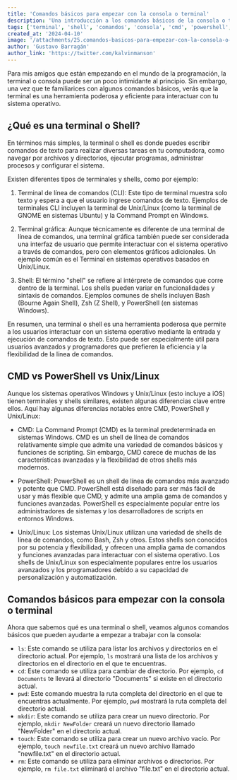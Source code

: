 ```yaml
---
title: 'Comandos básicos para empezar con la consola o terminal'
description: 'Una introducción a los comandos básicos de la consola o terminal para principiantes.'
tags: ['terminal', 'shell', 'comandos', 'consola', 'cmd', 'powershell', 'unix', 'linux']
created_at: '2024-04-10'
image: '/attachments/25.comandos-basicos-para-empezar-con-la-consola-o-terminal.webp'
author: 'Gustavo Barragán'
author_link: 'https://twitter.com/kalvinmanson'
---
```

Para mis amigos que están empezando en el mundo de la programación, la terminal o consola puede ser un poco intimidante al principio. Sin embargo, una vez que te familiarices con algunos comandos básicos, verás que la terminal es una herramienta poderosa y eficiente para interactuar con tu sistema operativo.

## ¿Qué es una terminal o Shell?

En términos más simples, la terminal o shell es donde puedes escribir comandos de texto para realizar diversas tareas en tu computadora, como navegar por archivos y directorios, ejecutar programas, administrar procesos y configurar el sistema.

Existen diferentes tipos de terminales y shells, como por ejemplo:

1. Terminal de línea de comandos (CLI): Este tipo de terminal muestra solo texto y espera a que el usuario ingrese comandos de texto. Ejemplos de terminales CLI incluyen la terminal de Unix/Linux (como la terminal de GNOME en sistemas Ubuntu) y la Command Prompt en Windows.

2. Terminal gráfica: Aunque técnicamente es diferente de una terminal de línea de comandos, una terminal gráfica también puede ser considerada una interfaz de usuario que permite interactuar con el sistema operativo a través de comandos, pero con elementos gráficos adicionales. Un ejemplo común es el Terminal en sistemas operativos basados en Unix/Linux.

3. Shell: El término "shell" se refiere al intérprete de comandos que corre dentro de la terminal. Los shells pueden variar en funcionalidades y sintaxis de comandos. Ejemplos comunes de shells incluyen Bash (Bourne Again Shell), Zsh (Z Shell), y PowerShell (en sistemas Windows).

En resumen, una terminal o shell es una herramienta poderosa que permite a los usuarios interactuar con un sistema operativo mediante la entrada y ejecución de comandos de texto. Esto puede ser especialmente útil para usuarios avanzados y programadores que prefieren la eficiencia y la flexibilidad de la línea de comandos.

## CMD vs PowerShell vs Unix/Linux

Aunque los sistemas operativos Windows y Unix/Linux (esto incluye a iOS) tienen terminales y shells similares, existen algunas diferencias clave entre ellos. Aquí hay algunas diferencias notables entre CMD, PowerShell y Unix/Linux:

- CMD: La Command Prompt (CMD) es la terminal predeterminada en sistemas Windows. CMD es un shell de línea de comandos relativamente simple que admite una variedad de comandos básicos y funciones de scripting. Sin embargo, CMD carece de muchas de las características avanzadas y la flexibilidad de otros shells más modernos.

- PowerShell: PowerShell es un shell de línea de comandos más avanzado y potente que CMD. PowerShell está diseñado para ser más fácil de usar y más flexible que CMD, y admite una amplia gama de comandos y funciones avanzadas. PowerShell es especialmente popular entre los administradores de sistemas y los desarrolladores de scripts en entornos Windows.

- Unix/Linux: Los sistemas Unix/Linux utilizan una variedad de shells de línea de comandos, como Bash, Zsh y otros. Estos shells son conocidos por su potencia y flexibilidad, y ofrecen una amplia gama de comandos y funciones avanzadas para interactuar con el sistema operativo. Los shells de Unix/Linux son especialmente populares entre los usuarios avanzados y los programadores debido a su capacidad de personalización y automatización.

## Comandos básicos para empezar con la consola o terminal

Ahora que sabemos qué es una terminal o shell, veamos algunos comandos básicos que pueden ayudarte a empezar a trabajar con la consola:

- `ls`: Este comando se utiliza para listar los archivos y directorios en el directorio actual. Por ejemplo, `ls` mostrará una lista de los archivos y directorios en el directorio en el que te encuentras.
- `cd`: Este comando se utiliza para cambiar de directorio. Por ejemplo, `cd Documents` te llevará al directorio "Documents" si existe en el directorio actual.
- `pwd`: Este comando muestra la ruta completa del directorio en el que te encuentras actualmente. Por ejemplo, `pwd` mostrará la ruta completa del directorio actual.
- `mkdir`: Este comando se utiliza para crear un nuevo directorio. Por ejemplo, `mkdir NewFolder` creará un nuevo directorio llamado "NewFolder" en el directorio actual.
- `touch`: Este comando se utiliza para crear un nuevo archivo vacío. Por ejemplo, `touch newfile.txt` creará un nuevo archivo llamado "newfile.txt" en el directorio actual.
- `rm`: Este comando se utiliza para eliminar archivos o directorios. Por ejemplo, `rm file.txt` eliminará el archivo "file.txt" en el directorio actual.


